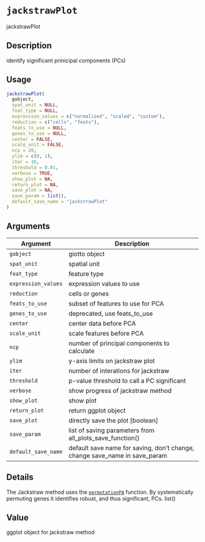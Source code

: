 # `jackstrawPlot`

jackstrawPlot


## Description

identify significant prinicipal components (PCs)


## Usage

```r
jackstrawPlot(
  gobject,
  spat_unit = NULL,
  feat_type = NULL,
  expression_values = c("normalized", "scaled", "custom"),
  reduction = c("cells", "feats"),
  feats_to_use = NULL,
  genes_to_use = NULL,
  center = FALSE,
  scale_unit = FALSE,
  ncp = 20,
  ylim = c(0, 1),
  iter = 10,
  threshold = 0.01,
  verbose = TRUE,
  show_plot = NA,
  return_plot = NA,
  save_plot = NA,
  save_param = list(),
  default_save_name = "jackstrawPlot"
)
```


## Arguments

Argument      |Description
------------- |----------------
`gobject`     |     giotto object
`spat_unit`     |     spatial unit
`feat_type`     |     feature type
`expression_values`     |     expression values to use
`reduction`     |     cells or genes
`feats_to_use`     |     subset of features to use for PCA
`genes_to_use`     |     deprecated, use feats_to_use
`center`     |     center data before PCA
`scale_unit`     |     scale features before PCA
`ncp`     |     number of principal components to calculate
`ylim`     |     y-axis limits on jackstraw plot
`iter`     |     number of interations for jackstraw
`threshold`     |     p-value threshold to call a PC significant
`verbose`     |     show progress of jackstraw method
`show_plot`     |     show plot
`return_plot`     |     return ggplot object
`save_plot`     |     directly save the plot [boolean]
`save_param`     |     list of saving parameters from all_plots_save_function()
`default_save_name`     |     default save name for saving, don't change, change save_name in save_param


## Details

The Jackstraw method uses the [`permutationPA`](#permutationpa) function. By
 systematically permuting genes it identifies robust, and thus significant, PCs.
  list()


## Value

ggplot object for jackstraw method


